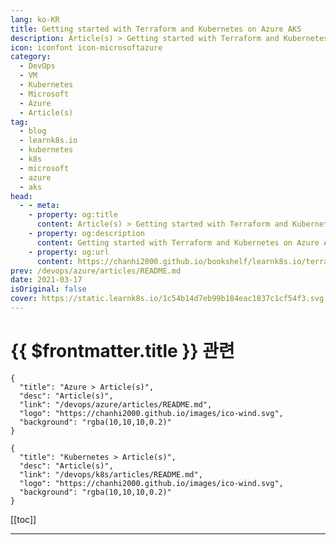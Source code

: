 ```yaml
---
lang: ko-KR
title: Getting started with Terraform and Kubernetes on Azure AKS
description: Article(s) > Getting started with Terraform and Kubernetes on Azure AKS
icon: iconfont icon-microsoftazure
category:
  - DevOps
  - VM
  - Kubernetes
  - Microsoft
  - Azure
  - Article(s)
tag:
  - blog
  - learnk8s.io
  - kubernetes
  - k8s
  - microsoft
  - azure
  - aks
head:
  - - meta:
    - property: og:title
      content: Article(s) > Getting started with Terraform and Kubernetes on Azure AKS
    - property: og:description
      content: Getting started with Terraform and Kubernetes on Azure AKS
    - property: og:url
      content: https://chanhi2000.github.io/bookshelf/learnk8s.io/terraform-aks.html
prev: /devops/azure/articles/README.md
date: 2021-03-17
isOriginal: false
cover: https://static.learnk8s.io/1c54b14d7eb99b184eac1837c1cf54f3.svg
---
```


# {{ $frontmatter.title }} 관련

```component VPCard
{
  "title": "Azure > Article(s)",
  "desc": "Article(s)",
  "link": "/devops/azure/articles/README.md",
  "logo": "https://chanhi2000.github.io/images/ico-wind.svg",
  "background": "rgba(10,10,10,0.2)"
}
```

```component VPCard
{
  "title": "Kubernetes > Article(s)",
  "desc": "Article(s)",
  "link": "/devops/k8s/articles/README.md",
  "logo": "https://chanhi2000.github.io/images/ico-wind.svg",
  "background": "rgba(10,10,10,0.2)"
}
```

[[toc]]

---

<SiteInfo
  name="Getting started with Terraform and Kubernetes on Azure AKS"
  desc="Learn how you can use Terraform to create Kubernetes cluster in Azure."
  url="https://learnk8s.io/terraform-aks"
  logo="https://static.learnk8s.io/f7e5160d4744cf05c46161170b5c11c9.svg"
  preview="https://static.learnk8s.io/1c54b14d7eb99b184eac1837c1cf54f3.svg"/>

<!-- TODO: 작성 -->
